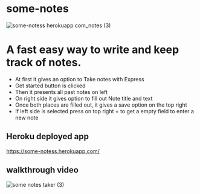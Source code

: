 # some-notes

![some-notess herokuapp com_notes (3)](https://user-images.githubusercontent.com/80286982/129497722-a853399e-6c0c-418a-8363-f61bc0ac9c4a.png)

# A fast easy way to write and keep track of notes.

- At first it gives an option to Take notes with Express
- Get started button is clicked
- Then it presents all past notes on left
- On right side it gives option to fill out Note title and text
- Once both places are filled out, it gives a save option on the top right
- If left side is selected press on top right + to get a empty field to enter a new note

## Heroku deployed app
https://some-notess.herokuapp.com/

## walkthrough video
![some notes taker (3)](https://user-images.githubusercontent.com/80286982/129501226-d7c8cd7b-499f-4b87-b90e-e60f34fc0bdc.gif)


